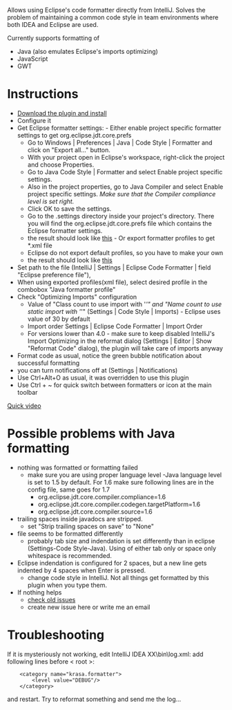 Allows using Eclipse's code formatter directly from IntelliJ. Solves the problem of maintaining a common code style in team environments where both IDEA and Eclipse are used.

Currently supports formatting of 
 - Java (also emulates Eclipse's imports optimizing)
 - JavaScript 
 - GWT



# Instructions #
-  [Download the plugin and install](https://code.google.com/p/eclipse-code-formatter-intellij-plugin/)
-  Configure it
  -  Get Eclipse formatter settings:
  	-  Either enable project specific formatter settings to get org.eclipse.jdt.core.prefs
  	  - Go to Windows | Preferences | Java | Code Style | Formatter and click on "Export all..." button.
  	  - With your project open in Eclipse's workspace, right-click the project and choose Properties.
  	  - Go to Java Code Style | Formatter and select Enable project specific settings.
  	  - Also in the project properties, go to Java Compiler and select Enable project specific settings. *Make sure that the Compiler compliance level is set right.*
  	  - Click OK to save the settings.
  	  - Go to the .settings directory inside your project's directory. There you will find the org.eclipse.jdt.core.prefs file which contains the Eclipse formatter settings.
  	  - the result should look like [this](http://code.google.com/p/eclipse-code-formatter-intellij-plugin/source/browse/EclipseFormatter/test/resources/org.eclipse.jdt.core.prefs) 
  	- Or export formatter profiles to get *.xml file
  	  - Eclipse do not export default profiles, so you have to make your own
  	  - the result should look like [this](http://code.google.com/p/eclipse-code-formatter-intellij-plugin/source/browse/EclipseFormatter/test/resources/format.xml)
  - Set path to the file (IntelliJ | Settings | Eclipse Code Formatter | field "Eclipse preference file"), 
  - When using exported profiles(xml file), select desired profile in the combobox "Java formatter profile"
  - Check "Optimizing Imports" configuration
  	- Value of "Class count to use import with '*'" and "Name count to use static import with '*'" (Settings | Code Style | Imports) - Eclipse uses value of 30 by default
  	- Import order Settings | Eclipse Code Formatter | Import Order
  	- For versions lower than 4.0 - make sure to keep disabled IntelliJ's Import Optimizing in the reformat dialog (Settings | Editor | Show "Reformat Code" dialog), the plugin will take care of imports anyway 
-  Format code as usual, notice the green bubble notification about successful formatting 
  -  you can turn notifications off at (Settings | Notifications)
-  Use Ctrl+Alt+O as usual, it was overridden to use this plugin
-  Use Ctrl + ~ for quick switch between formatters or icon at the main toolbar
 
[Quick video](http://www.dropbox.com/s/2vw60a0nmpcxuiq/settingsEclipseFormatter.avi )





# Possible problems with Java formatting #
- nothing was formatted or formatting failed 
  - make sure you are using proper language level
    -Java language level is set to 1.5 by default. For 1.6 make sure following lines are in the config file, same goes for 1.7
      - org.eclipse.jdt.core.compiler.compliance=1.6
      - org.eclipse.jdt.core.compiler.codegen.targetPlatform=1.6
      - org.eclipse.jdt.core.compiler.source=1.6
- trailing spaces inside javadocs are stripped.  
  - set "Strip trailing spaces on save" to "None" 
- file seems to be formatted differently
  - probably tab size and indendation is set differently than in eclipse (Settings-Code Style-Java). Using of either tab only or space only whitespace is recommended.
- Eclipse indendation is configured for 2 spaces, but a new line gets indented by 4 spaces when Enter is pressed.
  - change code style in IntelliJ. Not all things get formatted by this plugin when you type them.
- If nothing helps
  - [check old issues](https://code.google.com/p/eclipse-code-formatter-intellij-plugin/issues/list)
  - create new issue here or write me an email


# Troubleshooting #
If it is mysteriously not working, edit IntelliJ IDEA XX\bin\log.xml:
add following lines before < root >:
```
	<category name="krasa.formatter">
		<level value="DEBUG"/>
	</category>
````
and restart. Try to reformat something and send me the log...
